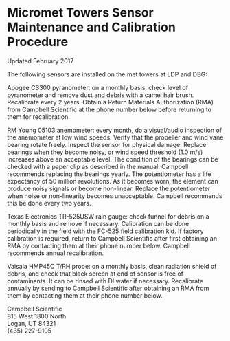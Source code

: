 # **Micromet Towers Sensor Maintenance and Calibration Procedure**

Updated February 2017

The following sensors are installed on the met towers at LDP and DBG:

Apogee CS300 pyranometer: on a monthly basis, check level of pyranometer and remove dust and debris with a camel hair brush. Recalibrate every 2 years. Obtain a Return Materials Authorization (RMA) from Campbell Scientific at the phone number below before returning to them for recalibration.

RM Young 05103 anemometer: every month, do a visual/audio inspection of the anemometer at low wind speeds. Verify that the propeller and wind vane bearing rotate freely. Inspect the sensor for physical damage. Replace bearings when they become noisy, or wind speed threshold (1.0 m/s) increases above an acceptable level. The condition of the bearings can be checked with a paper clip as described in the manual. Campbell recommends replacing the bearings yearly. The potentiometer has a life expectancy of 50 million revolutions. As it becomes worn, the element can produce noisy signals or become non-linear. Replace the potentiometer when noise or non-linearity becomes unacceptable. Campbell recommends this be done every two years.

Texas Electronics TR-525USW rain gauge: check funnel for debris on a monthly basis and remove if necessary. Calibration can be done periodically in the field with the FC-525 field calibration kid. If factory calibration is required, return to Campbell Scientific after first obtaining an RMA by contacting them at their phone number below. Campbell recommends annual recalibration.

Vaisala HMP45C T/RH probe: on a monthly basis, clean radiation shield of debris, and check that black screen at end of sensor is free of contaminants. It can be rinsed with DI water if necessary. Recalibrate annually by sending to Campbell Scientific after obtaining an RMA from them by contacting them at their phone number below.

Campbell Scientific   
815 West 1800 North   
Logan, UT 84321   
(435) 227-9105